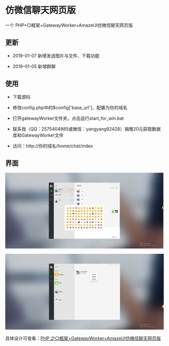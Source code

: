 # 仿微信聊天网页版
一个 PHP+CI框架+GatewayWorker+AmazeUI仿微信聊天网页版

## 更新

- 2019-01-07 新增发送图片与文件、下载功能

- 2019-01-05 新增群聊

## 使用

- 下载源码

- 修改config.php中的$config['base_url']，配置为你的域名

- 打开gatewayWorker文件夹，点击运行start_for_win.bat

- 联系我（QQ：2575404985或微信：yangyang92428）捐赠20元获取数据库和GatewayWorker文件

- 访问：http://你的域名/home/chat/index

## 界面

![图一](screenshot/1.png)

![图二](screenshot/2.png)

具体设计可查看：[PHP 之CI框架+GatewayWorker+AmazeUI仿微信聊天网页版](https://www.cnblogs.com/yang-2018/p/12083294.html)
